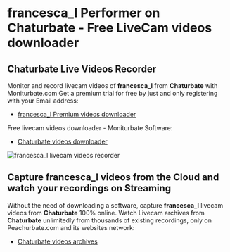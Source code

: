 # francesca_l Performer on Chaturbate - Free LiveCam videos downloader

## Chaturbate Live Videos Recorder

Monitor and record livecam videos of **francesca_l** from **Chaturbate** with Moniturbate.com
Get a premium trial for free by just and only registering with your Email address:
* [francesca_l Premium videos downloader](https://moniturbate.com/request-demo-licence-key.html)

Free livecam videos downloader - Moniturbate Software:
* [Chaturbate videos downloader](https://moniturbate.com/moniturbate-download-software.html)

![francesca_l livecam videos recorder](https://peachurnet.com/templates/moniturbate-software.png)


## Capture francesca_l videos from the Cloud and watch your recordings on Streaming

Without the need of downloading a software, capture **francesca_l** livecam videos from **Chaturbate** 100% online.
Watch Livecam archives from **Chaturbate** unlimitedly from thousands of existing recordings, only on Peachurbate.com and its websites network:
* [Chaturbate videos archives](https://peachurnet.com/)